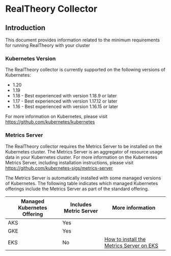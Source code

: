 # RealTheory Collector

## Introduction
This document provides information related to the minimum requirements for running RealTheory with your cluster

### Kubernetes Version
The RealTheory collector is currently supported on the following versions of Kubernetes:

- 1.20
- 1.19
- 1.18 - Best experienced with version 1.18.9 or later
- 1.17 - Best experienced with version 1.17.12 or later
- 1.16 - Best experienced with version 1.16.15 or later

For more information on Kubernetes, please visit https://github.com/kubernetes/kubernetes

### Metrics Server
The RealTheory collector requires the Metrics Server to be installed on the Kubernetes cluster. The Metrics Server is an aggregator of resource usage data in your Kubernetes cluster. For more information on the Kubernetes Metrics Server, including installation instructions, please visit https://github.com/kubernetes-sigs/metrics-server

The Metrics Server is automatically installed with some managed versions of Kubernetes. The following table indicates which managed Kubernetes offerings include the Metrics Server as part of the standard offering.

| Managed Kubernetes Offering | Includes Metric Server | More information |
|-----------------------------|------------------------|------------------|
| AKS | Yes | |
| GKE | Yes | |
| EKS | No | [How to install the Metrics Server on EKS](https://docs.aws.amazon.com/eks/latest/userguide/metrics-server.html) |
